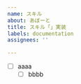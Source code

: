 ```yaml
---
name: スキル
about: あぼーと
title: スキル「」実装
labels: documentation
assignees: ''

---
```


- [ ] aaaa
  - [ ] bbbb
